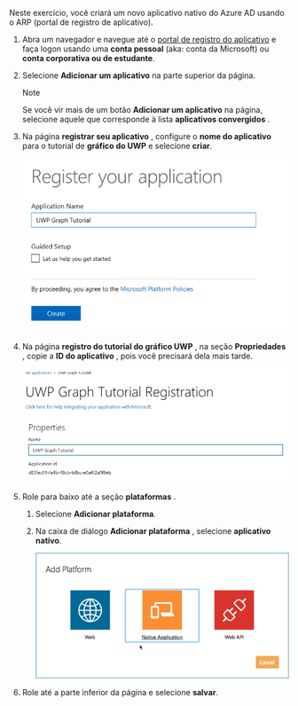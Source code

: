 <!-- markdownlint-disable MD002 MD041 -->

Neste exercício, você criará um novo aplicativo nativo do Azure AD usando o ARP (portal de registro de aplicativo).

1. Abra um navegador e navegue até o [portal de registro do aplicativo](https://apps.dev.microsoft.com) e faça logon usando uma **conta pessoal** (aka: conta da Microsoft) ou **conta corporativa ou de estudante**.

1. Selecione **Adicionar um aplicativo** na parte superior da página.

    > [!NOTE]
    > Se você vir mais de um botão **Adicionar um aplicativo** na página, selecione aquele que corresponde à lista **aplicativos convergidos** .

1. Na página **registrar seu aplicativo** , configure o **nome do aplicativo** para o tutorial de **gráfico do UWP** e selecione **criar**.

    ![Captura de tela da criação de um novo aplicativo no site do portal de registro de aplicativo](./images/arp-create-app-01.png)

1. Na página **registro do tutorial do gráfico UWP** , na seção **Propriedades** , copie a **ID do aplicativo** , pois você precisará dela mais tarde.

    ![Captura de tela da ID do aplicativo recém-criado](./images/arp-create-app-02.png)

1. Role para baixo até a seção **plataformas** .

    1. Selecione **Adicionar plataforma**.
    1. Na caixa de diálogo **Adicionar plataforma** , selecione **aplicativo nativo**.

        ![Captura de tela criando uma plataforma para o aplicativo](./images/arp-create-app-03.png)

1. Role até a parte inferior da página e selecione **salvar**.